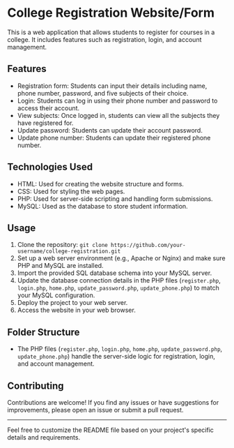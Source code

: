 

# College Registration Website/Form

This is a web application that allows students to register for courses in a college. It includes features such as registration, login, and account management.

## Features

- Registration form: Students can input their details including name, phone number, password, and five subjects of their choice.
- Login: Students can log in using their phone number and password to access their account.
- View subjects: Once logged in, students can view all the subjects they have registered for.
- Update password: Students can update their account password.
- Update phone number: Students can update their registered phone number.

## Technologies Used

- HTML: Used for creating the website structure and forms.
- CSS: Used for styling the web pages.
- PHP: Used for server-side scripting and handling form submissions.
- MySQL: Used as the database to store student information.

## Usage

1. Clone the repository: `git clone https://github.com/your-username/college-registration.git`
2. Set up a web server environment (e.g., Apache or Nginx) and make sure PHP and MySQL are installed.
3. Import the provided SQL database schema into your MySQL server.
4. Update the database connection details in the PHP files (`register.php`, `login.php`, `home.php`, `update_password.php`, `update_phone.php`) to match your MySQL configuration.
5. Deploy the project to your web server.
6. Access the website in your web browser.

## Folder Structure

- The PHP files (`register.php`, `login.php`, `home.php`, `update_password.php`, `update_phone.php`) handle the server-side logic for registration, login, and account management.

## Contributing

Contributions are welcome! If you find any issues or have suggestions for improvements, please open an issue or submit a pull request.


---

Feel free to customize the README file based on your project's specific details and requirements.
